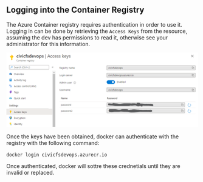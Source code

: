 ## Logging into the Container Registry
The Azure Container registry requires authentication in order to use it. Logging in can be done by retrieving the `Access Keys` from the resource, assuming the dev has permissions to read it, otherwise see your administrator for this information.

![access keys](./img/access_keys.png)

Once the keys have been obtained, docker can authenticate with the registry with the following command:

```
docker login civicfsdevops.azurecr.io
```

Once authenticated, docker will sottre these crednetials until they are invalid or replaced.